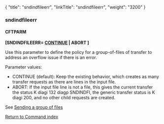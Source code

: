 {
    "title": "sndindfileerr",
    "linkTitle": "sndindfileerr",
    "weight": "3200"
}<span id="sndindfileerr"></span>

### sndindfileerr

#### CFTPARM

**\[SNDINDFILEERR= <u>CONTINUE</u> | ABORT \]**

Use this parameter to define the policy for a group-of-files of transfer to address an overflow issue if there is an error.

Parameter values:

-   CONTINUE (default): Keep the existing behavior, which creates as many transfer requests as there are lines in the input file.
-   ABORT: If the input file line is not a file, this gives the current transfer the status K diagi 132 diagp SNDINDFI, the generic transfer status is K diagi 200, and no other child requests are created.

See <a href="../../../../concepts/using_the_send_command/send_group_of_files_cl" class="MCXref xref">Sending
a group of files</a>

[Return to Command index](../../)

